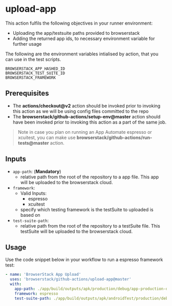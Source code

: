 # upload-app
This action fulfils the following objectives in your runner environment:
* Uploading the app/testsuite paths provided to browserstack
* Adding the returned app ids, to necessary environment variable for further usage

The following are the environment variables intialised by action, that you can use in the test scripts.
```
BROWSERSTACK_APP_HASHED_ID
BROWSERSTACK_TEST_SUITE_ID
BROWSERSTACK_FRAMEWORK
```

## Prerequisites
* The **actions/checkout@v2** action should be invoked prior to invoking this action as we will be using config files committed to the repo 
* The **browserstack/github-actions/setup-env@master** action should have been invoked prior to invoking this action as a part of the same job. 

> Note in case you plan on running an App Automate espresso or xcuitest, you can make use **browserstack/github-actions/run-tests@master** action. 

## Inputs
* `app-path`: (**Mandatory**)
  * relative path from the root of the repository to a app file. This app will be uploaded to the browserstack cloud.
* `framework`:
  * Valid Inputs:
    * espresso
    * xcuitest
  * specify which testing framework is the testSuite to uploaded is based on
* `test-suite-path`:
  * relative path from the root of the repository to a testSuite file. This testSuite will be uploaded to the browserstack cloud. 
   

## Usage
Use the code snippet below in your workflow to run a espresso framework test:
```yaml
- name: 'BrowserStack App Upload'
  uses: 'browserstack/github-actions/upload-app@master'
  with:
    app-path: ./app/build/outputs/apk/production/debug/app-production-debug.apk
    framework: espresso
    test-suite-path: ./app/build/outputs/apk/androidTest/production/debug/app-production-debug-androidTest.apk
```
